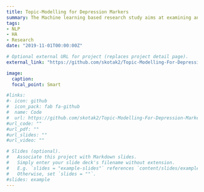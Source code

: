 ```yaml
---
title: Topic-Modelling for Depression Markers
summary: The Machine learning based research study aims at examining and monitoring the various depression markers by analyzing the tweets of self-declared depression patients on Twitter. Temporal analysis of pre and post diagnosis of depressed individuals.
tags:
- NLP
- HA
- Research
date: "2019-11-01T00:00:00Z"

# Optional external URL for project (replaces project detail page).
external_link: "https://github.com/skotak2/Topic-Modelling-For-Depression-Markers"

image:
  caption: 
  focal_point: Smart

#links:
#- icon: github
#  icon_pack: fab fa-github
#  name: Code
#  url: https://github.com/skotak2/Topic-Modelling-For-Depression-Markers/tree/Dragon/Code
#url_code: ""
#url_pdf: ""
#url_slides: ""
#url_video: ""

# Slides (optional).
#   Associate this project with Markdown slides.
#   Simply enter your slide deck's filename without extension.
#   E.g. `slides = "example-slides"` references `content/slides/example-slides.md`.
#   Otherwise, set `slides = ""`.
#slides: example
---
```


